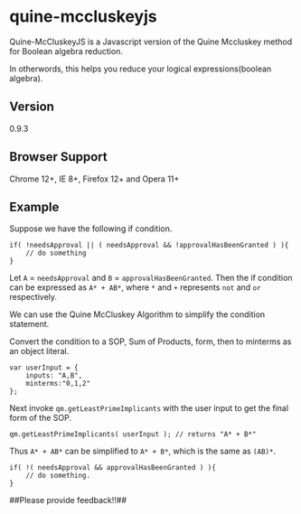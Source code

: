 quine-mccluskeyjs
=================

Quine-McCluskeyJS is a Javascript version of the Quine Mccluskey method for Boolean algebra reduction. 

In otherwords, this helps you reduce your logical expressions(boolean algebra).
## Version ##
0.9.3

## Browser Support ##
Chrome 12+, IE 8+, Firefox 12+ and Opera 11+

## Example ##
Suppose we have the following if condition.

	if( !needsApproval || ( needsApproval && !approvalHasBeenGranted ) ){
		// do something
	}

Let `A` = `needsApproval` and `B` = `approvalHasBeenGranted`.
Then the if condition can be expressed as `A* + AB*`, where `*` and `+` represents `not` and `or` respectively. 

We can use the Quine McCluskey Algorithm to simplify the condition statement.

Convert the condition to a SOP, Sum of Products, form, then to minterms as an object literal.

	var userInput = {
		inputs: "A,B",
		minterms:"0,1,2"
	};

Next invoke `qm.getLeastPrimeImplicants` with the user input to get the final form of the SOP.

	qm.getLeastPrimeImplicants( userInput ); // returns "A* + B*"

Thus `A* + AB*` can be simplified to `A* + B*`, which is the same as `(AB)*`.

	if( !( needsApproval && approvalHasBeenGranted ) ){
		// do something.
	}


##Please provide feedback!!##